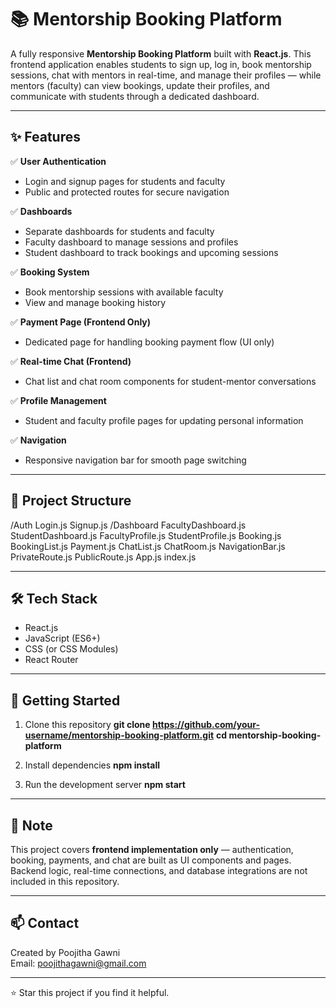 # 📚 Mentorship Booking Platform

A fully responsive **Mentorship Booking Platform** built with **React.js**. This frontend application enables students to sign up, log in, book mentorship sessions, chat with mentors in real-time, and manage their profiles — while mentors (faculty) can view bookings, update their profiles, and communicate with students through a dedicated dashboard.

---

## ✨ Features

✅ **User Authentication**  
- Login and signup pages for students and faculty  
- Public and protected routes for secure navigation

✅ **Dashboards**  
- Separate dashboards for students and faculty  
- Faculty dashboard to manage sessions and profiles  
- Student dashboard to track bookings and upcoming sessions

✅ **Booking System**  
- Book mentorship sessions with available faculty  
- View and manage booking history

✅ **Payment Page (Frontend Only)**  
- Dedicated page for handling booking payment flow (UI only)

✅ **Real-time Chat (Frontend)**  
- Chat list and chat room components for student-mentor conversations

✅ **Profile Management**  
- Student and faculty profile pages for updating personal information

✅ **Navigation**  
- Responsive navigation bar for smooth page switching

---

## 📂 Project Structure
/Auth
Login.js
Signup.js
/Dashboard
FacultyDashboard.js
StudentDashboard.js
FacultyProfile.js
StudentProfile.js
Booking.js
BookingList.js
Payment.js
ChatList.js
ChatRoom.js
NavigationBar.js
PrivateRoute.js
PublicRoute.js
App.js
index.js


---

## 🛠️ Tech Stack

- React.js
- JavaScript (ES6+)
- CSS (or CSS Modules)
- React Router

---

## 🚀 Getting Started

1. Clone this repository
**git clone https://github.com/your-username/mentorship-booking-platform.git**
**cd mentorship-booking-platform**

2. Install dependencies
**npm install**

3. Run the development server
**npm start**


---

## 📌 Note

This project covers **frontend implementation only** — authentication, booking, payments, and chat are built as UI components and pages. Backend logic, real-time connections, and database integrations are not included in this repository.

---

## 📫 Contact

Created by Poojitha Gawni  
Email: poojithagawni@gmail.com

---

⭐️ Star this project if you find it helpful.


